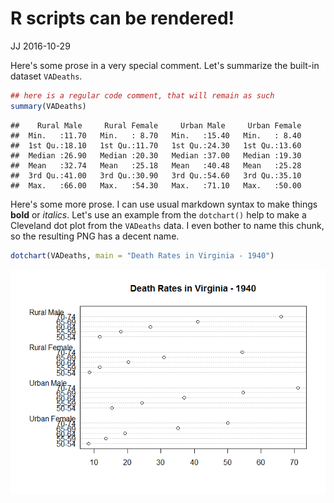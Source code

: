 R scripts can be rendered!
================
JJ
2016-10-29

Here's some prose in a very special comment. Let's summarize the built-in dataset `VADeaths`.

``` r
## here is a regular code comment, that will remain as such
summary(VADeaths)
```

    ##    Rural Male     Rural Female     Urban Male     Urban Female  
    ##  Min.   :11.70   Min.   : 8.70   Min.   :15.40   Min.   : 8.40  
    ##  1st Qu.:18.10   1st Qu.:11.70   1st Qu.:24.30   1st Qu.:13.60  
    ##  Median :26.90   Median :20.30   Median :37.00   Median :19.30  
    ##  Mean   :32.74   Mean   :25.18   Mean   :40.48   Mean   :25.28  
    ##  3rd Qu.:41.00   3rd Qu.:30.90   3rd Qu.:54.60   3rd Qu.:35.10  
    ##  Max.   :66.00   Max.   :54.30   Max.   :71.10   Max.   :50.00

Here's some more prose. I can use usual markdown syntax to make things **bold** or *italics*. Let's use an example from the `dotchart()` help to make a Cleveland dot plot from the `VADeaths` data. I even bother to name this chunk, so the resulting PNG has a decent name.

``` r
dotchart(VADeaths, main = "Death Rates in Virginia - 1940")
```

![](render_directly_files/figure-markdown_github/dotchart-1.png)
